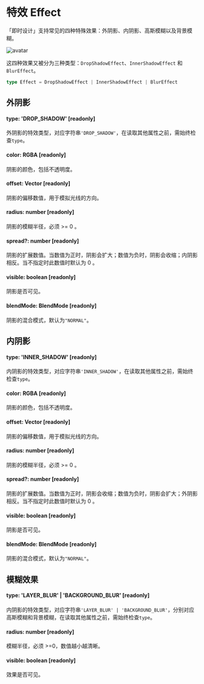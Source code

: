 # 特效 Effect

「即时设计」支持常见的四种特殊效果：外阴影、内阴影、高斯模糊以及背景模糊。

![avatar](https://img.js.design/assets/developer-doc/plugin/images/Effect/Effect01.png)


这四种效果又被分为三种类型：`DropShadowEffect`、`InnerShadowEffect` 和`BlurEffect`。

```TypeScript
type Effect = DropShadowEffect | InnerShadowEffect | BlurEffect
```



## 外阴影

#### type: 'DROP_SHADOW' [readonly]

外阴影的特效类型，对应字符串`'DROP_SHADOW'`，在读取其他属性之前，需始终检查`type`。



#### color: RGBA [readonly]

阴影的颜色，包括不透明度。



#### offset: Vector [readonly]

阴影的偏移数值，用于模拟光线的方向。



#### radius: number [readonly]

阴影的模糊半径，必须 >= 0 。



#### spread?: number [readonly]

阴影的扩展数值。当数值为正时，阴影会扩大；数值为负时，阴影会收缩；内阴影相反。当不指定时此数值时默认为 0 。



#### visible: boolean [readonly]

阴影是否可见。



#### blendMode: BlendMode [readonly]

阴影的混合模式，默认为`"NORMAL"`。



## 内阴影

#### type: 'INNER_SHADOW' [readonly]

内阴影的特效类型，对应字符串`'INNER_SHADOW'`，在读取其他属性之前，需始终检查`type`。



#### color: RGBA [readonly]

阴影的颜色，包括不透明度。



#### offset: Vector [readonly]

阴影的偏移数值，用于模拟光线的方向。



#### radius: number [readonly]

阴影的模糊半径，必须 >= 0 。



#### spread?: number [readonly]

阴影的扩展数值。当数值为正时，阴影会收缩；数值为负时，阴影会扩大；外阴影相反。当不指定时此数值时默认为 0 。



#### visible: boolean [readonly]

阴影是否可见。



#### blendMode: BlendMode [readonly]

阴影的混合模式，默认为`"NORMAL"`。



## 模糊效果

#### type: 'LAYER_BLUR' | 'BACKGROUND_BLUR' [readonly]

内阴影的特效类型，对应字符串`'LAYER_BLUR' | 'BACKGROUND_BLUR'`，分别对应高斯模糊和背景模糊，在读取其他属性之前，需始终检查`type`。



#### radius: number [readonly]

模糊半径，必须 >=0，数值越小越清晰。



#### visible: boolean [readonly]

效果是否可见。